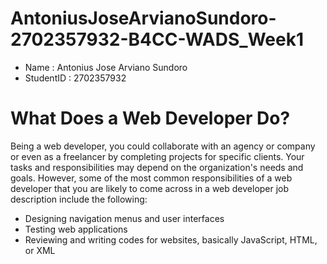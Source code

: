 # AntoniusJoseArvianoSundoro-2702357932-B4CC-WADS_Week1

- Name : Antonius Jose Arviano Sundoro
- StudentID : 2702357932

# What Does a Web Developer Do?

Being a web developer, you could collaborate with an agency or company or even as a freelancer by completing projects for specific clients. Your tasks and responsibilities may depend on the organization's needs and goals. However, some of the most common responsibilities of a web developer that you are likely to come across in a web developer job description include the following:

- Designing navigation menus and user interfaces
- Testing web applications
- Reviewing and writing codes for websites, basically JavaScript, HTML, or XML
